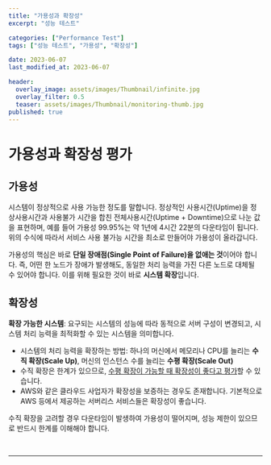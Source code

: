 ```yaml
---
title: "가용성과 확장성"
excerpt: "성능 테스트"

categories: ["Performance Test"]
tags: ["성능 테스트", "가용성", "확장성"]

date: 2023-06-07
last_modified_at: 2023-06-07

header:
  overlay_image: assets/images/Thumbnail/infinite.jpg
  overlay_filter: 0.5 
  teaser: assets/images/Thumbnail/monitoring-thumb.jpg
published: true
---
```


# 가용성과 확장성 평가

## 가용성

 시스템이 정상적으로 사용 가능한 정도를 말합니다. 정상적인 사용시간(Uptime)을 정상사용시간과 사용불가 시간을 합친 전체사용시간(Uptime + Downtime)으로 나눈 값을 표현하며, 예를 들어 가용성 99.95%는 약 1년에 4시간 22분의 다운타임이 됩니다. 위의 수식에 따라서 서비스 사용 불가능 시간을 최소로 만들어야 가용성이 올라갑니다.

 가용성의 핵심은 바로 **단일 장애점(Single Point of Failure)을 없애는 것**이어야 합니다. 즉, 어떤 한 노드가 장애가 발생해도, 동일한 처리 능력을 가진 다른 노드로 대체될 수 있어야 합니다. 이를 위해 필요한 것이 바로 **시스템 확장**입니다.

## 확장성

**확장 가능한 시스템**: 요구되는 시스템의 성능에 따라 동적으로 서버 구성이 변경되고, 시스템 처리 능력을 최적화할 수 있는 시스템을 의미합니다.

- 시스템의 처리 능력을 확장하는 방법: 하나의 머신에서 메모리나 CPU를 늘리는 **수직 확장(Scale Up)**, 머신의 인스턴스 수를 늘리는 **수평 확장(Scale Out)**
- 수직 확장은 한계가 있으므로, <u>수평 확장이 가능할 때 확장성이 좋다고 평가</u>할 수 있습니다.
- AWS와 같은 클라우드 사업자가 확장성을 보증하는 경우도 존재합니다. 기본적으로 AWS 등에서 제공하는 서버리스 서비스들은 확장성이 좋습니다.

수직 확장을 고려할 경우 다운타임이 발생하여 가용성이 떨어지며, 성능 제한이 있으므로 반드시 한계를 이해해야 합니다.

<br>

---

<br>